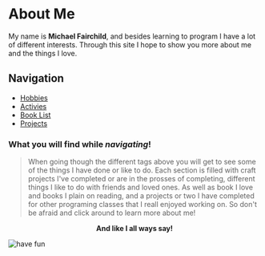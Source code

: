 # **About Me**

My name is **Michael Fairchild**, and besides learning to program I have a lot of different  interests. Through this site I hope to show you more about me and the things I love.  

## **Navigation**

- [Hobbies](Hobbies.md)
- [Activies](Activies.md)
- [Book List](BookList.md)
- [Projects](Projects.md)

### **What you will find while _navigating_!**

> When going though the different tags above you will get to see some of the things I have done or like to do. Each section is filled with craft projects I've completed or are in the prosses of completing, different things I like to do with friends and loved ones. As well as book I love and books I plain on reading, and a projects or two I have completed for other programing classes that I reall enjoyed working on. So don't be afraid and click around to learn more about me!

**<center>And like I all ways say!</center>**

![have fun](https://previews.123rf.com/images/qilli/qilli1612/qilli161200337/68205336-vector-poster-with-phrase-decor-elements-typography-card-image-with-lettering-design-for-t-shirt-and.jpg?fj=5x5)